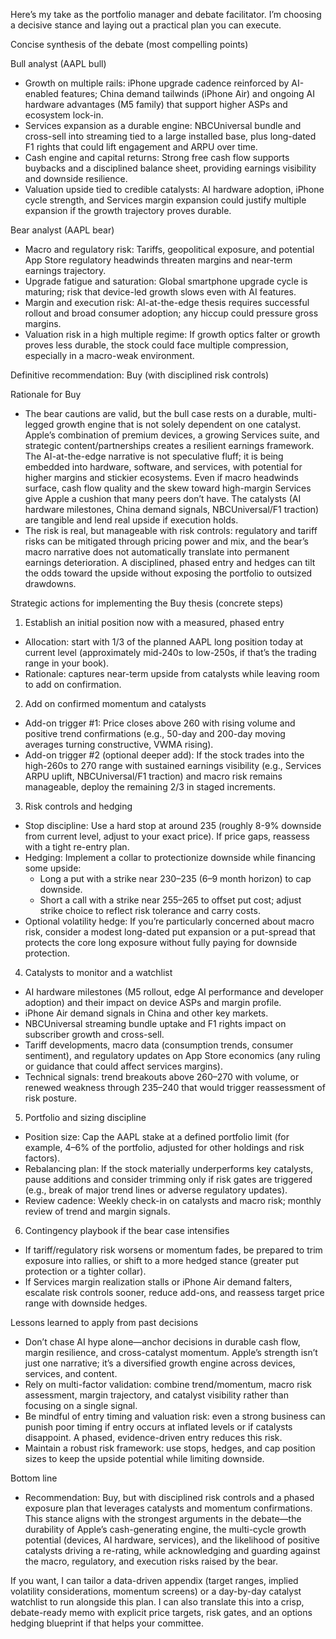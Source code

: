 Here’s my take as the portfolio manager and debate facilitator. I’m choosing a decisive stance and laying out a practical plan you can execute.

Concise synthesis of the debate (most compelling points)

Bull analyst (AAPL bull)
- Growth on multiple rails: iPhone upgrade cadence reinforced by AI-enabled features; China demand tailwinds (iPhone Air) and ongoing AI hardware advantages (M5 family) that support higher ASPs and ecosystem lock-in.
- Services expansion as a durable engine: NBCUniversal bundle and cross-sell into streaming tied to a large installed base, plus long-dated F1 rights that could lift engagement and ARPU over time.
- Cash engine and capital returns: Strong free cash flow supports buybacks and a disciplined balance sheet, providing earnings visibility and downside resilience.
- Valuation upside tied to credible catalysts: AI hardware adoption, iPhone cycle strength, and Services margin expansion could justify multiple expansion if the growth trajectory proves durable.

Bear analyst (AAPL bear)
- Macro and regulatory risk: Tariffs, geopolitical exposure, and potential App Store regulatory headwinds threaten margins and near-term earnings trajectory.
- Upgrade fatigue and saturation: Global smartphone upgrade cycle is maturing; risk that device-led growth slows even with AI features.
- Margin and execution risk: AI-at-the-edge thesis requires successful rollout and broad consumer adoption; any hiccup could pressure gross margins.
- Valuation risk in a high multiple regime: If growth optics falter or growth proves less durable, the stock could face multiple compression, especially in a macro-weak environment.

Definitive recommendation: Buy (with disciplined risk controls)

Rationale for Buy
- The bear cautions are valid, but the bull case rests on a durable, multi-legged growth engine that is not solely dependent on one catalyst. Apple’s combination of premium devices, a growing Services suite, and strategic content/partnerships creates a resilient earnings framework. The AI-at-the-edge narrative is not speculative fluff; it is being embedded into hardware, software, and services, with potential for higher margins and stickier ecosystems. Even if macro headwinds surface, cash flow quality and the skew toward high-margin Services give Apple a cushion that many peers don’t have. The catalysts (AI hardware milestones, China demand signals, NBCUniversal/F1 traction) are tangible and lend real upside if execution holds.
- The risk is real, but manageable with risk controls: regulatory and tariff risks can be mitigated through pricing power and mix, and the bear’s macro narrative does not automatically translate into permanent earnings deterioration. A disciplined, phased entry and hedges can tilt the odds toward the upside without exposing the portfolio to outsized drawdowns.

Strategic actions for implementing the Buy thesis (concrete steps)

1) Establish an initial position now with a measured, phased entry
- Allocation: start with 1/3 of the planned AAPL long position today at current level (approximately mid-240s to low-250s, if that’s the trading range in your book).
- Rationale: captures near-term upside from catalysts while leaving room to add on confirmation.

2) Add on confirmed momentum and catalysts
- Add-on trigger #1: Price closes above 260 with rising volume and positive trend confirmations (e.g., 50-day and 200-day moving averages turning constructive, VWMA rising).
- Add-on trigger #2 (optional deeper add): If the stock trades into the high-260s to 270 range with sustained earnings visibility (e.g., Services ARPU uplift, NBCUniversal/F1 traction) and macro risk remains manageable, deploy the remaining 2/3 in staged increments.

3) Risk controls and hedging
- Stop discipline: Use a hard stop at around 235 (roughly 8-9% downside from current level, adjust to your exact price). If price gaps, reassess with a tight re-entry plan.
- Hedging: Implement a collar to protectionize downside while financing some upside:
  - Long a put with a strike near 230–235 (6–9 month horizon) to cap downside.
  - Short a call with a strike near 255–265 to offset put cost; adjust strike choice to reflect risk tolerance and carry costs.
- Optional volatility hedge: If you’re particularly concerned about macro risk, consider a modest long-dated put expansion or a put-spread that protects the core long exposure without fully paying for downside protection.

4) Catalysts to monitor and a watchlist
- AI hardware milestones (M5 rollout, edge AI performance and developer adoption) and their impact on device ASPs and margin profile.
- iPhone Air demand signals in China and other key markets.
- NBCUniversal streaming bundle uptake and F1 rights impact on subscriber growth and cross-sell.
- Tariff developments, macro data (consumption trends, consumer sentiment), and regulatory updates on App Store economics (any ruling or guidance that could affect services margins).
- Technical signals: trend breakouts above 260–270 with volume, or renewed weakness through 235–240 that would trigger reassessment of risk posture.

5) Portfolio and sizing discipline
- Position size: Cap the AAPL stake at a defined portfolio limit (for example, 4–6% of the portfolio, adjusted for other holdings and risk factors).
- Rebalancing plan: If the stock materially underperforms key catalysts, pause additions and consider trimming only if risk gates are triggered (e.g., break of major trend lines or adverse regulatory updates).
- Review cadence: Weekly check-in on catalysts and macro risk; monthly review of trend and margin signals.

6) Contingency playbook if the bear case intensifies
- If tariff/regulatory risk worsens or momentum fades, be prepared to trim exposure into rallies, or shift to a more hedged stance (greater put protection or a tighter collar).
- If Services margin realization stalls or iPhone Air demand falters, escalate risk controls sooner, reduce add-ons, and reassess target price range with downside hedges.

Lessons learned to apply from past decisions
- Don’t chase AI hype alone—anchor decisions in durable cash flow, margin resilience, and cross-catalyst momentum. Apple’s strength isn’t just one narrative; it’s a diversified growth engine across devices, services, and content.
- Rely on multi-factor validation: combine trend/momentum, macro risk assessment, margin trajectory, and catalyst visibility rather than focusing on a single signal.
- Be mindful of entry timing and valuation risk: even a strong business can punish poor timing if entry occurs at inflated levels or if catalysts disappoint. A phased, evidence-driven entry reduces this risk.
- Maintain a robust risk framework: use stops, hedges, and cap position sizes to keep the upside potential while limiting downside.

Bottom line
- Recommendation: Buy, but with disciplined risk controls and a phased exposure plan that leverages catalysts and momentum confirmations. This stance aligns with the strongest arguments in the debate—the durability of Apple’s cash-generating engine, the multi-cycle growth potential (devices, AI hardware, services), and the likelihood of positive catalysts driving a re-rating, while acknowledging and guarding against the macro, regulatory, and execution risks raised by the bear.

If you want, I can tailor a data-driven appendix (target ranges, implied volatility considerations, momentum screens) or a day-by-day catalyst watchlist to run alongside this plan. I can also translate this into a crisp, debate-ready memo with explicit price targets, risk gates, and an options hedging blueprint if that helps your committee.